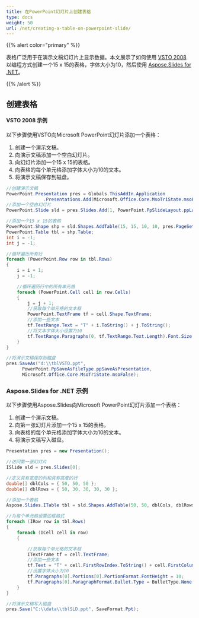 ```yaml
---
title: 在PowerPoint幻灯片上创建表格
type: docs
weight: 50
url: /net/creating-a-table-on-powerpoint-slide/
---
```


{{% alert color="primary" %}} 

表格广泛用于在演示文稿幻灯片上显示数据。本文展示了如何使用 [VSTO 2008](/slides/net/creating-a-table-on-powerpoint-slide/) 以编程方式创建一个15 x 15的表格，字体大小为10，然后使用 [Aspose.Slides for .NET](/slides/net/creating-a-table-on-powerpoint-slide/)。

{{% /alert %}} 
## **创建表格**
#### **VSTO 2008 示例**
以下步骤使用VSTO向Microsoft PowerPoint幻灯片添加一个表格：

1. 创建一个演示文稿。
1. 向演示文稿添加一个空白幻灯片。
1. 向幻灯片添加一个15 x 15的表格。
1. 向表格的每个单元格添加字体大小为10的文本。
1. 将演示文稿保存到磁盘。

```c#
//创建演示文稿
PowerPoint.Presentation pres = Globals.ThisAddIn.Application
              .Presentations.Add(Microsoft.Office.Core.MsoTriState.msoFalse);
//添加一个空白幻灯片
PowerPoint.Slide sld = pres.Slides.Add(1, PowerPoint.PpSlideLayout.ppLayoutBlank);

//添加一个15 x 15的表格
PowerPoint.Shape shp = sld.Shapes.AddTable(15, 15, 10, 10, pres.PageSetup.SlideWidth - 20, 300);
PowerPoint.Table tbl = shp.Table;
int i = -1;
int j = -1;

//循环遍历所有行
foreach (PowerPoint.Row row in tbl.Rows)
{
    i = i + 1;
    j = -1;

    //循环遍历行中的所有单元格
    foreach (PowerPoint.Cell cell in row.Cells)
    {
        j = j + 1;
        //获取每个单元格的文本框
        PowerPoint.TextFrame tf = cell.Shape.TextFrame;
        //添加一些文本
        tf.TextRange.Text = "T" + i.ToString() + j.ToString();
        //将文本字体大小设置为10
        tf.TextRange.Paragraphs(0, tf.TextRange.Text.Length).Font.Size = 10;
    }
}

//将演示文稿保存到磁盘
pres.SaveAs("d:\\tblVSTO.ppt",
      PowerPoint.PpSaveAsFileType.ppSaveAsPresentation,
      Microsoft.Office.Core.MsoTriState.msoFalse);
```



### **Aspose.Slides for .NET 示例**
以下步骤使用Aspose.Slides向Microsoft PowerPoint幻灯片添加一个表格：

1. 创建一个演示文稿。
1. 向第一张幻灯片添加一个15 x 15的表格。
1. 向表格的每个单元格添加字体大小为10的文本。
1. 将演示文稿写入磁盘。

```c#
Presentation pres = new Presentation();

//访问第一张幻灯片
ISlide sld = pres.Slides[0];

//定义具有宽度的列和具有高度的行
double[] dblCols = { 50, 50, 50 };
double[] dblRows = { 50, 30, 30, 30, 30 };

//添加一个表格
Aspose.Slides.ITable tbl = sld.Shapes.AddTable(50, 50, dblCols, dblRows);

//为每个单元格设置边框格式
foreach (IRow row in tbl.Rows)
{
	foreach (ICell cell in row)
	{

		//获取每个单元格的文本框
		ITextFrame tf = cell.TextFrame;
		//添加一些文本
		tf.Text = "T" + cell.FirstRowIndex.ToString() + cell.FirstColumnIndex.ToString();
		//设置字体大小为10
		tf.Paragraphs[0].Portions[0].PortionFormat.FontHeight = 10;
		tf.Paragraphs[0].ParagraphFormat.Bullet.Type = BulletType.None;
	}
}

//将演示文稿写入磁盘
pres.Save("C:\\data\\tblSLD.ppt", SaveFormat.Ppt);
```